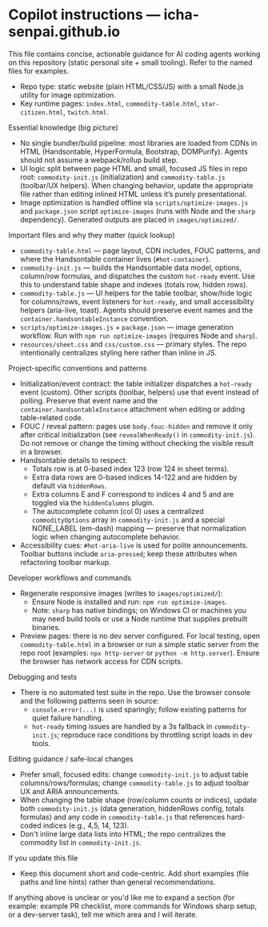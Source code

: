 <!-- .github/copilot-instructions.md -->
# Copilot instructions — icha-senpai.github.io

This file contains concise, actionable guidance for AI coding agents working on this repository (static personal site + small tooling). Refer to the named files for examples.

- Repo type: static website (plain HTML/CSS/JS) with a small Node.js utility for image optimization.
- Key runtime pages: `index.html`, `commodity-table.html`, `star-citizen.html`, `twitch.html`.

Essential knowledge (big picture)
- No single bundler/build pipeline: most libraries are loaded from CDNs in HTML (Handsontable, HyperFormula, Bootstrap, DOMPurify). Agents should not assume a webpack/rollup build step.
- UI logic split between page HTML and small, focused JS files in repo root: `commodity-init.js` (initialization) and `commodity-table.js` (toolbar/UX helpers). When changing behavior, update the appropriate file rather than editing inlined HTML unless it’s purely presentational.
- Image optimization is handled offline via `scripts/optimize-images.js` and `package.json` script `optimize-images` (runs with Node and the `sharp` dependency). Generated outputs are placed in `images/optimized/`.

Important files and why they matter (quick lookup)
- `commodity-table.html` — page layout, CDN includes, FOUC patterns, and where the Handsontable container lives (`#hot-container`).
- `commodity-init.js` — builds the Handsontable data model, options, column/row formulas, and dispatches the custom `hot-ready` event. Use this to understand table shape and indexes (totals row, hidden rows).
- `commodity-table.js` — UI helpers for the table toolbar, show/hide logic for columns/rows, event listeners for `hot-ready`, and small accessibility helpers (aria-live, toast). Agents should preserve event names and the `container.handsontableInstance` convention.
- `scripts/optimize-images.js` + `package.json` — image generation workflow. Run with `npm run optimize-images` (requires Node and `sharp`).
- `resources/sheet.css` and `css/custom.css` — primary styles. The repo intentionally centralizes styling here rather than inline in JS.

Project-specific conventions and patterns
- Initialization/event contract: the table initializer dispatches a `hot-ready` event (custom). Other scripts (toolbar, helpers) use that event instead of polling. Preserve that event name and the `container.handsontableInstance` attachment when editing or adding table-related code.
- FOUC / reveal pattern: pages use `body.fouc-hidden` and remove it only after critical initialization (see `revealWhenReady()` in `commodity-init.js`). Do not remove or change the timing without checking the visible result in a browser.
- Handsontable details to respect:
  - Totals row is at 0-based index 123 (row 124 in sheet terms).
  - Extra data rows are 0-based indices 14-122 and are hidden by default via `hiddenRows`.
  - Extra columns E and F correspond to indices 4 and 5 and are toggled via the `hiddenColumns` plugin.
  - The autocomplete column (col 0) uses a centralized `commodityOptions` array in `commodity-init.js` and a special NONE_LABEL (em-dash) mapping — preserve that normalization logic when changing autocomplete behavior.
- Accessibility cues: `#hot-aria-live` is used for polite announcements. Toolbar buttons include `aria-pressed`; keep these attributes when refactoring toolbar markup.

Developer workflows and commands
- Regenerate responsive images (writes to `images/optimized/`):
  - Ensure Node is installed and run: `npm run optimize-images`.
  - Note: `sharp` has native bindings; on Windows CI or machines you may need build tools or use a Node runtime that supplies prebuilt binaries.
- Preview pages: there is no dev server configured. For local testing, open `commodity-table.html` in a browser or run a simple static server from the repo root (examples: `npx http-server` or `python -m http.server`). Ensure the browser has network access for CDN scripts.

Debugging and tests
- There is no automated test suite in the repo. Use the browser console and the following patterns seen in source:
  - `console.error(...)` is used sparingly; follow existing patterns for quiet failure handling.
  - `hot-ready` timing issues are handled by a 3s fallback in `commodity-init.js`; reproduce race conditions by throttling script loads in dev tools.

Editing guidance / safe-local changes
- Prefer small, focused edits: change `commodity-init.js` to adjust table columns/rows/formulas; change `commodity-table.js` to adjust toolbar UX and ARIA announcements.
- When changing the table shape (row/column counts or indices), update both `commodity-init.js` (data generation, hiddenRows config, totals formulas) and any code in `commodity-table.js` that references hard-coded indices (e.g., 4,5, 14, 123).
- Don't inline large data lists into HTML; the repo centralizes the commodity list in `commodity-init.js`.

If you update this file
- Keep this document short and code-centric. Add short examples (file paths and line hints) rather than general recommendations.

If anything above is unclear or you'd like me to expand a section (for example: example PR checklist, more commands for Windows sharp setup, or a dev-server task), tell me which area and I will iterate.
